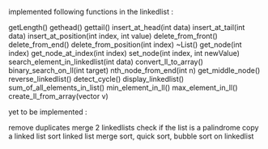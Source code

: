 implemented following functions in the linkedlist : 

getLength()
gethead()
gettail()
insert_at_head(int data)
insert_at_tail(int data)
insert_at_position(int index, int value)
delete_from_front()
delete_from_end()
delete_from_position(int index)
~List()
get_node(int index)
get_node_at_index(int index)
set_node(int index, int newValue)
search_element_in_linkedlist(int data)
convert_ll_to_array()
binary_search_on_ll(int target)
nth_node_from_end(int n)
get_middle_node()
reverse_linkedlist()
detect_cycle()
display_linkedlist()
sum_of_all_elements_in_list()
min_element_in_ll()
max_element_in_ll()
create_ll_from_array(vector<int> v)

yet to be implemented :

remove duplicates 
merge 2 linkedlists 
check if the list is a palindrome
copy a linked list
sort linked list
merge sort, quick sort, bubble sort on linkedlist
